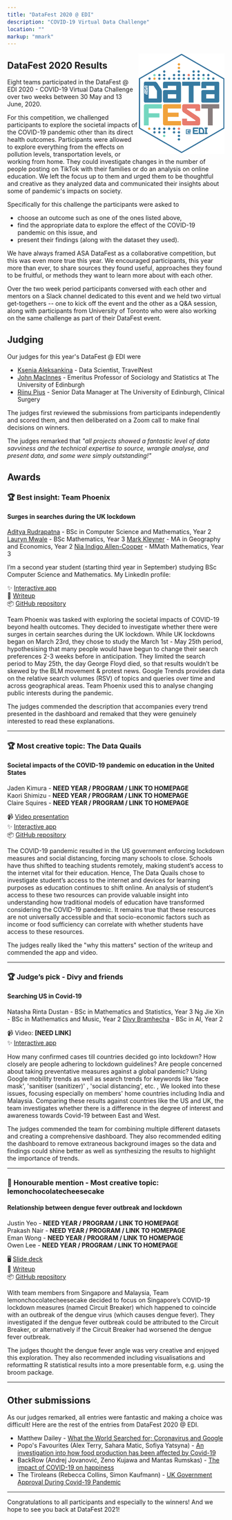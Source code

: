 ```yaml
---
title: "DataFest 2020 @ EDI"
description: "COVID-19 Virtual Data Challenge"
location: ""
markup: "mmark"
---
```


<img src="img/df-edi-logo-light.png" width="200px" alt="DataFest @ EDI logo" align="right">

## DataFest 2020 Results

Eight teams participated in the DataFest @ EDI 2020 - COVID-19 Virtual Data Challenge over two weeks between 30 May and 13 June, 2020. 

For this competition, we challenged participants to explore the societal impacts of the COVID-19 pandemic other than its direct health outcomes. Participants were allowed to explore everything from the effects on pollution levels, transportation levels, or working from home. They could investigate changes in the number of people posting on TikTok with their families or do an analysis on online education. We left the focus up to them and urged them to be thoughtful and creative as they analyzed data and communicated their insights about some of pandemic's impacts on society.

Specifically for this challenge the participants were asked to

- choose an outcome such as one of the ones listed above,
- find the appropriate data to explore the effect of the COVID-19 pandemic on this issue, and
- present their findings (along with the dataset they used).

We have always framed ASA DataFest as a collaborative competition, but this was even more true this year. We encouraged participants, this year more than ever, to share sources they found useful, approaches they found to be fruitful, or methods they want to learn more about with each other.

Over the two week period participants conversed with each other and mentors on a Slack channel dedicated to this event and we held two virtual get-togethers -- one to kick off the event and the other as a Q&A session, along with participants from University of Toronto who were also working on the same challenge as part of their DataFest event.

## Judging

Our judges for this year's DataFest @ EDI were

- [Ksenia Aleksankina](https://www.linkedin.com/in/ksenia-aleksankina-62816980/) - Data Scientist, TravelNest
- [John MacInnes](http://www.sps.ed.ac.uk/q-step/about_us/people/macinnes_john) - Emeritus Professor of Sociology and Statistics at The University of Edinburgh
- [Riinu Pius](https://www.riinu.me/) - Senior Data Manager at The University of Edinburgh, Clinical Surgery

The judges first reviewed the submissions from participants independently and scored them, and then deliberated on a Zoom call to make final decisions on winners. 

The judges remarked that *"all projects showed a fantastic level of data savviness and the technical expertise to source, wrangle analyse, and present data, and some were simply outstanding!"*

## Awards

### 🏆 Best insight: Team Phoenix

#### Surges in searches during the UK lockdown

[Aditya Rudrapatna](https://www.linkedin.com/in/aditya-r-0ab3b277/) - BSc in Computer Science and Mathematics, Year 2 
[Lauryn Mwale](https://www.linkedin.com/in/lauryn-mwale/) - BSc Mathematics, Year 3
[Mark Kleyner](https://www.linkedin.com/in/markkleyner/) - MA in Geography and Economics, Year 2
[Nia Indigo Allen-Cooper](https://www.linkedin.com/in/nia-allen-cooper) - MMath Mathematics, Year 3

I’m a second year student (starting third year in September) studying BSc Computer Science and Mathematics. My LinkedIn profile: 

✨ [Interactive app](https://phoenix-datafest.herokuapp.com)   
📃 [Writeup](https://github.com/datafest-edi/datafest-2020/tree/master/project-08)  
📦 [GitHub repository](https://github.com/aditya101099/Edi-DataFest-2020)  

Team Phoenix was tasked with exploring the societal impacts of COVID-19 beyond health outcomes. They decided to investigate whether there were surges in certain searches during the UK lockdown. While UK lockdowns began on March 23rd, they chose to study the March 1st - May 25th period, hypothesising that many people would have begun to change their search preferences 2-3 weeks before in anticipation. They limited the search period to May 25th, the day George Floyd died, so that results wouldn’t be skewed by the BLM movement & protest news. Google Trends provides data on the relative search volumes (RSV) of topics and queries over time and across geographical areas. Team Phoenix used this to analyse changing public interests during the pandemic.

The judges commended the description that accompanies every trend presented in the dashboard and remaked that they were genuinely interested to read these explanations.

---

### 🏆 Most creative topic: The Data Quails

#### Societal impacts of the COVID-19 pandemic on education in the United States

Jaden Kimura - **NEED YEAR / PROGRAM / LINK TO HOMEPAGE**  
Kaori Shimizu - **NEED YEAR / PROGRAM / LINK TO HOMEPAGE**  
Claire Squires - **NEED YEAR / PROGRAM / LINK TO HOMEPAGE**  

📹 [Video presentation](https://www.youtube.com/watch?v=ey_PL0gF-oY)  
✨ [Interactive app](https://datafest2020.shinyapps.io/TheDataQuails)  
📦 [GitHub repository](https://github.com/clairesquires99/TheDataQuails)  

The COVID-19 pandemic resulted in the US government enforcing lockdown measures and social distancing, forcing many schools to close. Schools have thus shifted to teaching students remotely, making student’s access to the internet vital for their education. Hence, The Data Quails chose to investigate student’s access to the internet and devices for learning purposes as education continues to shift online. An analysis of student’s access to these two resources can provide valuable insight into understanding how traditional models of education have transformed considering the COVID-19 pandemic. It remains true that these resources are not universally accessible and that socio-economic factors such as income or food sufficiency can correlate with whether students have access to these resources.

The judges really liked the "why this matters" section of the writeup and commended the app and video.

---

### 🏆 Judge’s pick - Divy and friends	

#### Searching US in Covid-19

Natasha Rinta Dustan - BSc in Mathematics and Statistics, Year 3
Ng Jie Xin - BSc in Mathematics and Music, Year 2 
[Divy Bramhecha](https://www.linkedin.com/in/divy-bramhecha/) - BSc in AI, Year 2

📹 Video: **[NEED LINK]**  
✨ [Interactive app](https://public.tableau.com/profile/divy.bramhecha#!/vizhome/SearchingusinCovid-19_/Dashboard1)  

How many confirmed cases till countries decided go into lockdown? How closely are people adhering to lockdown guidelines? Are people concerned about taking preventative measures against a global pandemic? Using Google mobility trends as well as search trends for keywords like 'face mask', 'sanitiser (sanitizer)' , 'social distancing', etc. , We looked into these issues, focusing especially on members' home countries including India and Malaysia. Comparing these results against countries like the US and UK, the team investigates whether there is a difference in the degree of interest and awareness towards Covid-19 between East and West.

The judges commended the team for combining multiple different datasets and creating a comprehensive dashboard. They also recommended editing the dashboard to remove extraneous background images so the data and findings could shine better as well as synthesizing the results to highlight the importance of trends.

---

### 🏅 Honourable mention - Most creative topic: lemonchocolatecheesecake

#### Relationship between dengue fever outbreak and lockdown

Justin Yeo - **NEED YEAR / PROGRAM / LINK TO HOMEPAGE**  
Prakash Nair - **NEED YEAR / PROGRAM / LINK TO HOMEPAGE**  
Eman Wong - **NEED YEAR / PROGRAM / LINK TO HOMEPAGE**  
Owen Lee - **NEED YEAR / PROGRAM / LINK TO HOMEPAGE**  

🖥 [Slide deck](https://github.com/datafest-edi/datafest-2020/blob/master/project-03/presentation.pdf)  
📃 [Writeup](https://github.com/datafest-edi/datafest-2020/blob/master/project-03/writeup.pdf)  
📦 [GitHub repository](https://github.com/w0en/datafest2020)  

With team members from Singapore and Malaysia, Team lemonchocolatecheesecake decided to focus on Singapore’s COVID-19 lockdown measures (named Circuit Breaker) which happened to coincide with an outbreak of the dengue virus (which causes dengue fever). They investigated if the dengue fever outbreak could be attributed to the Circuit Breaker, or alternatively if the Circuit Breaker had worsened the dengue fever outbreak.

The judges thought the dengue fever angle was very creative and enjoyed this exploration. They also recommended including visualisations and reformatting R statistical results into a more presentable form, e.g. using the broom package.

---
  
## Other submissions

As our judges remarked, all entries were fantastic and making a choice was difficult! Here are the rest of the entries from DataFest 2020 @ EDI. 

- Matthew Dailey - [What the World Searched for; Coronavirus and Google](https://github.com/datafest-edi/datafest-2020/tree/master/project-01)
- Popo's Favourites (Alex Terry, Sahara Matic, Sofiya Yatsyna) - [An investigation into how food production has been affected by Covid-19](https://github.com/datafest-edi/datafest-2020/tree/master/project-02)
- BackRow (Andrej Jovanović, Zeno Kujawa and Mantas Rumskas) - [The impact of COVID-19 on happiness](https://github.com/datafest-edi/datafest-2020/tree/master/project-04)
- The Tiroleans (Rebecca Collins, Simon Kaufmann) - [UK Government Approval During Covid-19 Pandemic](https://github.com/datafest-edi/datafest-2020/tree/master/project-07)

---

Congratulations to all participants and especially to the winners! And we hope to see you back at DataFest 2021!
